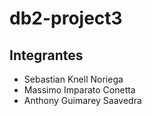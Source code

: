 # db2-project3
## Integrantes
- Sebastian Knell Noriega 
- Massimo Imparato Conetta
- Anthony Guimarey Saavedra
